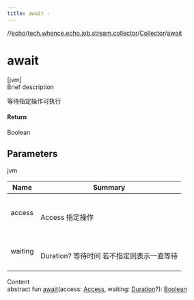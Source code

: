 ```yaml
---
title: await -
---
```

//[echo](../../index.md)/[tech.whence.echo.job.stream.collector](../index.md)/[Collector](index.md)/[await](await.md)



# await  
[jvm]  
Brief description  


等待指定操作可执行



#### Return  


Boolean



## Parameters  
  
jvm  
  
|  Name|  Summary| 
|---|---|
| access| <br><br>Access 指定操作<br><br>
| waiting| <br><br>Duration? 等待时间 若不指定则表示一直等待<br><br>
  
  
Content  
abstract fun [await](await.md)(access: [Access](../-access/index.md), waiting: [Duration](https://docs.oracle.com/javase/8/docs/api/java/time/Duration.html)?): [Boolean](https://kotlinlang.org/api/latest/jvm/stdlib/kotlin/-boolean/index.html)  



